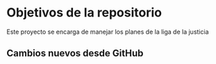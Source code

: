 # Objetivos de la repositorio

Este proyecto se encarga de manejar los planes de la liga de la justicia

## Cambios nuevos desde GitHub
